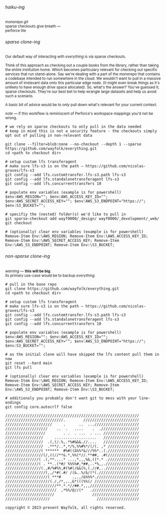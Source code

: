 ###### haiku-ing
<sup>monorepo _git_\
sparse checkouts give breath —\
perforce lite</sup>

###### sparse clone-ing
<sup>Our default way of interacting with _everything_ is via sparse checkouts.<br><br>
Think of this approach as checking out a couple books from the library, rather than taking the entire institution home. Which becomes particulary relevant for checking out specific services that run stand-alone. Say we're dealing with a part of the monorepo that contains a codebase intended to run  somewhere in the cloud. We wouldn't want to pull in a massive amount of irrelevant data onto this particular edge node. (It might even break things as it's unlikely to have enough drive space allocated). So, what's the answer? You've guessed it; sparse checkouts. They're our best bet to help wrangle large datasets and help us avoid such a scenario.<br><br>A basic bit of advice would be to _only_ pull down what's relevant for your current context.<br><br>_note_ — if this workflow is reminiscent of Perforce's workspace mappings you'd not be wrong.</sup>
```
# we rely on sparse checkouts to only pull in the data needed
# keep in mind this is not a security feature - the checkouts simply opt out of pulling in non-relevant data

git clone --filter=blob:none --no-checkout --depth 1 --sparse https://github.com/wayfolk/everything.git
cd <path to checkout dir>

# setup custom lfs transferagent
# make sure lfs-s3 is on the path — https://github.com/nicolas-graves/lfs-s3
git config --add lfs.customtransfer.lfs-s3.path lfs-s3
git config --add lfs.standalonetransferagent lfs-s3
git config --add lfs.concurrenttransfers 10

# populate env variables (example is for powershell)
$env:AWS_REGION=""; $env:AWS_ACCESS_KEY_ID=""; $env:AWS_SECRET_ACCESS_KEY=""; $env:AWS_S3_ENDPOINT="https://"; $env:S3_BUCKET="";

# specifiy the (nested) folder(s) we'd like to pull in
git sparse-checkout add wayf0000/_design/ wayf0000/_development/_web/
git checkout

# (optionally) clear env variables (example is for powershell)
Remove-Item Env:\AWS_REGION; Remove-Item Env:\AWS_ACCESS_KEY_ID; Remove-Item Env:\AWS_SECRET_ACCESS_KEY; Remove-Item Env:\AWS_S3_ENDPOINT; Remove-Item Env:\S3_BUCKET;
```

###### non-sparse clone-ing
<sup>_warning_ — **this will be big**.<br>
its primary use-case would be to backup _everything_.</sup>
```
# pull in the base repo
git clone https://github.com/wayfolk/everything.git
cd <path to checkout dir>

# setup custom lfs transferagent
# make sure lfs-s3 is on the path — https://github.com/nicolas-graves/lfs-s3
git config --add lfs.customtransfer.lfs-s3.path lfs-s3
git config --add lfs.standalonetransferagent lfs-s3
git config --add lfs.concurrenttransfers 10

# populate env variables (example is for powershell)
$env:AWS_REGION=""; $env:AWS_ACCESS_KEY_ID=""; $env:AWS_SECRET_ACCESS_KEY=""; $env:AWS_S3_ENDPOINT="https://"; $env:S3_BUCKET="";

# as the initial clone will have skipped the lfs content pull them in now
git reset --hard main
git lfs pull

# (optionally) clear env variables (example is for powershell)
Remove-Item Env:\AWS_REGION; Remove-Item Env:\AWS_ACCESS_KEY_ID; Remove-Item Env:\AWS_SECRET_ACCESS_KEY; Remove-Item Env:\AWS_S3_ENDPOINT; Remove-Item Env:\S3_BUCKET;
```
```
# additionaly you probably don't want git to mess with your line-endings
git config core.autocrlf false
```
```
////////////////////////////////////////////////////////////
//////////////////////////.        /////////////////////////
/////////////////////     .      ..  ...////////////////////
///////////////////    ..  .   ....    .  ./////////////////
//////////////////        . .  . ...  . ... ////////////////
/////////////////     ...................   ////////////////
/////////////////  .(,(/.%,.*%#&&&.//....   ////////////////
/////////////////  .***/..*,*/%,%%#%*/(/(. ,* //////////////
////////////////( ******  #%#((&%%*&///%%*..(.//////////////
/////////////////(/,((//**&.*,%%(*//.**##, .#(//////////////
///////////////( .(,**....* ...,*,,,%&,((*.* .//////////////
///////////////( . **..(*#/ %%%%#,*##,..*%,,.///////////////
////////////////(.,#/%#%%,#(%#(/&&(%,(.//#,..///////////////
//////////////////(,,/*#(.#/ /(&..%/&/(*(.//////////////////
///////////////////( ***#     .,.,/&%%%*.///////////////////
////////////////////(./,/*,,.,&*(((%%(/ ////////////////////
///////////////////////**.*.*//##.*,,,//////////////////////
///////////////////////  ,*%%/@//(*   ./////////////////////
//////////////////////                 /////////////////////
////////////////////                     ///////////////////

copyright © 2023-present Wayfolk, all rights reserved.
```